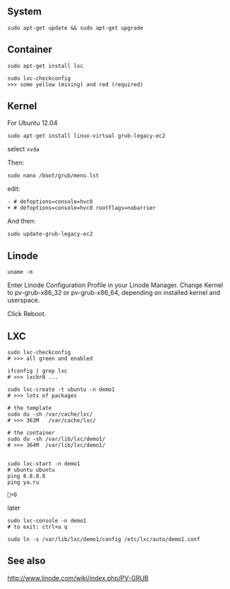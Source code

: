 System
------

	sudo apt-get update && sudo apt-get upgrade


Container
---------

	sudo apt-get install lxc
	
	sudo lxc-checkconfig
	>>> some yellow (mising) and red (required)


Kernel
------

For Ubuntu 12.04

	sudo apt-get install linux-virtual grub-legacy-ec2
	
select `xvda`

Then:

	sudo nano /boot/grub/menu.lst

edit:

	- # defoptions=console=hvc0
	+ # defoptions=console=hvc0 rootflags=nobarrier

And then:

	sudo update-grub-legacy-ec2


Linode
------

	uname -m

Enter Linode Configuration Profile in your Linode Manager. Change Kernel to pv-grub-x86_32 or pv-grub-x86_64, depending on installed kernel and userspace.

Click Reboot.



LXC
---


	sudo lxc-checkconfig
	# >>> all green and enabled
	
	ifconfig | grep lxc
	# >>> lxcbr0 ...
	
	sudo lxc-create -t ubuntu -n demo1
	# >>> lots of packages
	
	# the template
	sudo du -sh /var/cache/lxc/
	# >>> 363M   /var/cache/lxc/
	
	# the container
	sudo du -sh /var/lib/lxc/demo1/
	# >>> 364M	/var/lib/lxc/demo1/
	
	
	sudo lxc-start -n demo1
	# ubuntu ubuntu
	ping 8.8.8.8
	ping ya.ru
	
	+Q

later

	sudo lxc-console -n demo1
	# to exit: ctrl+a q

	sudo ln -s /var/lib/lxc/demo1/config /etc/lxc/auto/demo1.conf



See also
--------

http://www.linode.com/wiki/index.php/PV-GRUB